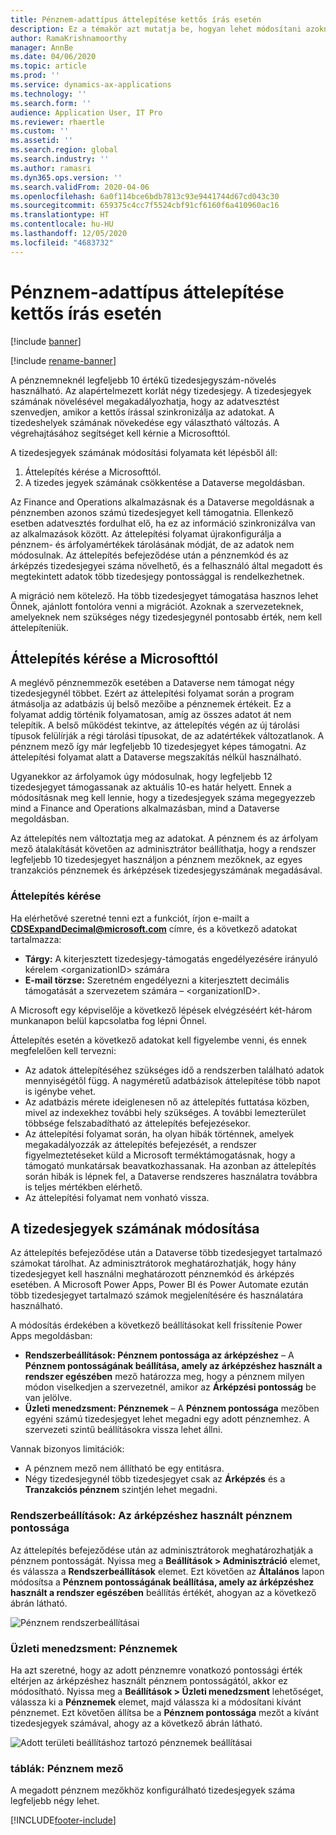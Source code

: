 ```yaml
---
title: Pénznem-adattípus áttelepítése kettős írás esetén
description: Ez a témakör azt mutatja be, hogyan lehet módosítani azoknak a tizedesjegyeknek a számát, amelyeket a kettős írás támogat a pénznemhez.
author: RamaKrishnamoorthy
manager: AnnBe
ms.date: 04/06/2020
ms.topic: article
ms.prod: ''
ms.service: dynamics-ax-applications
ms.technology: ''
ms.search.form: ''
audience: Application User, IT Pro
ms.reviewer: rhaertle
ms.custom: ''
ms.assetid: ''
ms.search.region: global
ms.search.industry: ''
ms.author: ramasri
ms.dyn365.ops.version: ''
ms.search.validFrom: 2020-04-06
ms.openlocfilehash: 6a0f114bce6bdb7813c93e9441744d67cd043c30
ms.sourcegitcommit: 659375c4cc7f5524cbf91cf6160f6a410960ac16
ms.translationtype: HT
ms.contentlocale: hu-HU
ms.lasthandoff: 12/05/2020
ms.locfileid: "4683732"
---
```

# <a name="currency-data-type-migration-for-dual-write"></a>Pénznem-adattípus áttelepítése kettős írás esetén

[!include [banner](../../includes/banner.md)]

[!include [rename-banner](~/includes/cc-data-platform-banner.md)]

A pénznemneknél legfeljebb 10 értékű tizedesjegyszám-növelés használható. Az alapértelmezett korlát négy tizedesjegy. A tizedesjegyek számának növelésével megakadályozhatja, hogy az adatvesztést szenvedjen, amikor a kettős írással szinkronizálja az adatokat. A tizedeshelyek számának növekedése egy választható változás. A végrehajtásához segítséget kell kérnie a Microsofttól.

A tizedesjegyek számának módosítási folyamata két lépésből áll:

1. Áttelepítés kérése a Microsofttól.
2. A tizedes jegyek számának csökkentése a Dataverse megoldásban.

Az Finance and Operations alkalmazásnak és a Dataverse megoldásnak a pénznemben azonos számú tizedesjegyet kell támogatnia. Ellenkező esetben adatvesztés fordulhat elő, ha ez az információ szinkronizálva van az alkalmazások között. Az áttelepítési folyamat újrakonfigurálja a pénznem- és árfolyamértékek tárolásának módját, de az adatok nem módosulnak. Az áttelepítés befejeződése után a pénznemkód és az árképzés tizedesjegyei száma növelhető, és a felhasználó által megadott és megtekintett adatok több tizedesjegy pontossággal is rendelkezhetnek.

A migráció nem kötelező. Ha több tizedesjegyet támogatása hasznos lehet Önnek, ajánlott fontolóra venni a migrációt. Azoknak a szervezeteknek, amelyeknek nem szükséges négy tizedesjegynél pontosabb érték, nem kell áttelepíteniük.

## <a name="requesting-migration-from-microsoft"></a>Áttelepítés kérése a Microsofttól

A meglévő pénznemmezők esetében a Dataverse nem támogat négy tizedesjegynél többet. Ezért az áttelepítési folyamat során a program átmásolja az adatbázis új belső mezőibe a pénznemek értékeit. Ez a folyamat addig történik folyamatosan, amíg az összes adatot át nem telepítik. A belső működést tekintve, az áttelepítés végén az új tárolási típusok felülírják a régi tárolási típusokat, de az adatértékek változatlanok. A pénznem mező így már legfeljebb 10 tizedesjegyet képes támogatni. Az áttelepítési folyamat alatt a Dataverse megszakítás nélkül használható.

Ugyanekkor az árfolyamok úgy módosulnak, hogy legfeljebb 12 tizedesjegyet támogassanak az aktuális 10-es határ helyett. Ennek a módosításnak meg kell lennie, hogy a tizedesjegyek száma megegyezzeb mind a Finance and Operations alkalmazásban, mind a Dataverse megoldásban.

Az áttelepítés nem változtatja meg az adatokat. A pénznem és az árfolyam mező átalakítását követően az adminisztrátor beállíthatja, hogy a rendszer legfeljebb 10 tizedesjegyet használjon a pénznem mezőknek, az egyes tranzakciós pénznemek és árképzések tizedesjegyszámának megadásával.

### <a name="request-a-migration"></a>Áttelepítés kérése

Ha elérhetővé szeretné tenni ezt a funkciót, írjon e-mailt a **CDSExpandDecimal@microsoft.com** címre, és a következő adatokat tartalmazza:

+ **Tárgy:** A kiterjesztett tizedesjegy-támogatás engedélyezésére irányuló kérelem \<organizationID\> számára
+ **E-mail törzse:** Szeretném engedélyezni a kiterjesztett decimális támogatását a szervezetem számára – \<organizationID\>.

A Microsoft egy képviselője a következő lépések elvégzéséért két-három munkanapon belül kapcsolatba fog lépni Önnel.

Áttelepítés esetén a következő adatokat kell figyelembe venni, és ennek megfelelően kell tervezni:

+ Az adatok áttelepítéséhez szükséges idő a rendszerben található adatok mennyiségétől függ. A nagyméretű adatbázisok áttelepítése több napot is igénybe vehet.
+ Az adatbázis mérete ideiglenesen nő az áttelepítés futtatása közben, mivel az indexekhez további hely szükséges. A további lemezterület többsége felszabadítható az áttelepítés befejezésekor.
+ Az áttelepítési folyamat során, ha olyan hibák történnek, amelyek megakadályozzák az áttelepítés befejezését, a rendszer figyelmeztetéseket küld a Microsoft terméktámogatásnak, hogy a támogató munkatársak beavatkozhassanak. Ha azonban az áttelepítés során hibák is lépnek fel, a Dataverse rendszeres használatra továbbra is teljes mértékben elérhető.
+ Az áttelepítési folyamat nem vonható vissza.

## <a name="changing-the-number-of-decimal-places"></a>A tizedesjegyek számának módosítása

Az áttelepítés befejeződése után a Dataverse több tizedesjegyet tartalmazó számokat tárolhat. Az adminisztrátorok meghatározhatják, hogy hány tizedesjegyet kell használni meghatározott pénznemkód és árképzés esetében. A Microsoft Power Apps, Power BI és Power Automate ezután több tizedesjegyet tartalmazó számok megjelenítésére és használatára használható.

A módosítás érdekében a következő beállításokat kell frissítenie Power Apps megoldásban:

+ **Rendszerbeállítások: Pénznem pontossága az árképzéshez** – A **Pénznem pontosságának beállítása, amely az árképzéshez használt a rendszer egészében** mező határozza meg, hogy a pénznem milyen módon viselkedjen a szervezetnél, amikor az **Árképzési pontosság** be van jelölve.
+ **Üzleti menedzsment: Pénznemek** – A **Pénznem pontossága** mezőben egyéni számú tizedesjegyet lehet megadni egy adott pénznemhez. A szervezeti szintű beállításokra vissza lehet állni.

Vannak bizonyos limitációk:

+ A pénznem mező nem állítható be egy entitásra.
+ Négy tizedesjegynél több tizedesjegyet csak az **Árképzés** és a **Tranzakciós pénznem** szintjén lehet megadni.

### <a name="system-settings-currency-precision-for-pricing"></a>Rendszerbeállítások: Az árképzéshez használt pénznem pontossága

Az áttelepítés befejeződése után az adminisztrátorok meghatározhatják a pénznem pontosságát. Nyissa meg a **Beállítások \> Adminisztráció** elemet, és válassza a **Rendszerbeállítások** elemet. Ezt követően az **Általános** lapon módosítsa a **Pénznem pontosságának beállítása, amely az árképzéshez használt a rendszer egészében** beállítás értékét, ahogyan az a következő ábrán látható.

![Pénznem rendszerbeállításai](media/currency-system-settings.png)

### <a name="business-management-currencies"></a>Üzleti menedzsment: Pénznemek

Ha azt szeretné, hogy az adott pénznemre vonatkozó pontossági érték eltérjen az árképzéshez használt pénznem pontosságától, akkor ez módosítható. Nyissa meg a **Beállítások \> Üzleti menedzsment** lehetőséget, válassza ki a **Pénznemek** elemet, majd válassza ki a módosítani kívánt pénznemet. Ezt követően állítsa be a **Pénznem pontossága** mezőt a kívánt tizedesjegyek számával, ahogy az a következő ábrán látható.

![Adott területi beállításhoz tartozó pénznemek beállításai](media/specific-currency.png)

### <a name="tables-currency-field"></a>táblák: Pénznem mező

A megadott pénznem mezőkhöz konfigurálható tizedesjegyek száma legfeljebb négy lehet.


[!INCLUDE[footer-include](../../../../includes/footer-banner.md)]